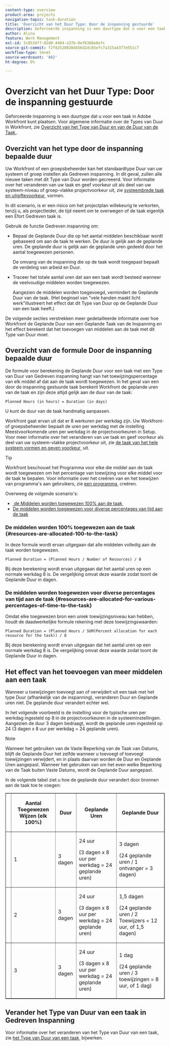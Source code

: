 ```yaml
---
content-type: overview
product-area: projects
navigation-topic: task-duration
title: 'Overzicht van het Duur Type: Door de inspanning gestuurde'
description: Geforceerde inspanning is een duurtype dat u voor een taak in Adobe Workfront kunt plaatsen. Voor algemene informatie over de Types van Duur in Workfront, zie Overzicht van het Type van Duur en van de Duur van de Taak.
author: Alina
feature: Work Management
exl-id: 3c8534f7-02d0-4404-a37b-0ef6360e8efc
source-git-commit: f2f825280204b56d2dc85efc7a315a4377e551c7
workflow-type: tm+mt
source-wordcount: '862'
ht-degree: 0%

---
```


# Overzicht van het Duur Type: Door de inspanning gestuurde

Geforceerde inspanning is een duurtype dat u voor een taak in Adobe Workfront kunt plaatsen. Voor algemene informatie over de Types van Duur in Workfront, zie [&#x200B; Overzicht van het Type van Duur en van de Duur van de Taak &#x200B;](../../../manage-work/tasks/taskdurtn/task-duration-and-duration-type.md).

## Overzicht van het type door de inspanning bepaalde duur

Uw Workfront of een groepsbeheerder kan het standaardtype Duur van uw systeem of groep instellen als Gedreven inspanning. In dit geval, zullen alle nieuwe taken met dit Type van Duur worden gecreeerd. Voor informatie over het veranderen van uw taak en geef voorkeur uit als deel van uw systeem-niveau of groep-vlakke projectvoorkeur uit, zie [&#x200B; systeembrede taak en uitgiftevoorkeur &#x200B;](../../../administration-and-setup/set-up-workfront/configure-system-defaults/set-task-issue-preferences.md) vormen.

In dit scenario, is er een risico om het projectplan willekeurig te verkorten, tenzij u, als projectleider, de tijd neemt om te overwegen of de taak eigenlijk een Efort Gedreven taak is.

Gebruik de functie Gedreven inspanning om:

* Bepaal de Geplande Duur die op het aantal middelen beschikbaar wordt gebaseerd om aan de taak te werken. De duur is gelijk aan de geplande uren. De geplande duur is gelijk aan de geplande uren gedeeld door het aantal toegewezen personen.

  De omvang van de inspanning die op de taak wordt toegepast bepaalt de verdeling van arbeid en Duur.

* Traceer het totale aantal uren dat aan een taak wordt besteed wanneer de veelvoudige middelen worden toegewezen.

  Aangezien de middelen worden toegevoegd, vermindert de Geplande Duur van de taak. (Het beginsel van &quot;vele handen maakt licht werk&quot;illustreert het effect dat dit Type van Duur op de Geplande Duur van een taak heeft.)

De volgende secties verstrekken meer gedetailleerde informatie over hoe Workfront de Geplande Duur van een Geplande Taak van de Inspanning en het effect berekent dat het toevoegen van middelen aan de taak met dit Type van Duur moet.

## Overzicht van de formule Door de inspanning bepaalde duur

De formule voor berekening de Geplande Duur voor een taak met een Type van Duur van Gedreven inspanning hangt van het toewijzingspercentage van elk middel af dat aan de taak wordt toegewezen. In het geval van een door de inspanning gestuurde taak berekent Workfront de geplande uren van de taak en zijn deze altijd gelijk aan de duur van de taak:

```
Planned Hours (in hours) = Duration (in days)
```

U kunt de duur van de taak handmatig aanpassen.

Workfront gaat ervan uit dat er 8 werkuren per werkdag zijn. Uw Workfront- of groepsbeheerder bepaalt de uren per werkdag met de instelling Meestvoorkomende uren per werkdag in de projectvoorkeuren in Setup. Voor meer informatie over het veranderen van uw taak en geef voorkeur als deel van uw systeem-vlakke projectvoorkeur uit, zie [&#x200B; de taak van het hele systeem vormen en geven voorkeur &#x200B;](../../../administration-and-setup/set-up-workfront/configure-system-defaults/set-task-issue-preferences.md) uit.

>[!TIP]
>
>Workfront beschouwt het Programma voor elke die middel aan de taak wordt toegewezen om het percentage van toewijzing voor elke middel voor de taak te bepalen. Voor informatie over het creëren van en het toewijzen van programma&#39;s aan gebruikers, zie [&#x200B; een programma &#x200B;](../../../administration-and-setup/set-up-workfront/configure-timesheets-schedules/create-schedules.md) creëren.

Overweeg de volgende scenario&#39;s:

* [&#x200B; de Middelen worden toegewezen 100% aan de taak &#x200B;](#resources-are-allocated-100-to-the-task)
* [De middelen worden toegewezen voor diverse percentages van tijd aan de taak](#resources-are-allocated-for-various-percentages-of-time-to-the-task)

### De middelen worden 100% toegewezen aan de taak {#resources-are-allocated-100-to-the-task}

In deze formule wordt ervan uitgegaan dat alle middelen volledig aan de taak worden toegewezen.

```
Planned Duration = (Planned Hours / Number of Resources) / 8
```

Bij deze berekening wordt ervan uitgegaan dat het aantal uren op een normale werkdag 8 is. De vergelijking omvat deze waarde zodat toont de Geplande Duur in dagen.

### De middelen worden toegewezen voor diverse percentages van tijd aan de taak {#resources-are-allocated-for-various-percentages-of-time-to-the-task}

Omdat elke toegewezen bron een uniek toewijzingsniveau kan hebben, houdt de daadwerkelijke formule rekening met deze toewijzingswaarden:

```
Planned Duration = (Planned Hours / SUM(Percent allocation for each resource for the task)) / 8
```

Bij deze berekening wordt ervan uitgegaan dat het aantal uren op een normale werkdag 8 is. De vergelijking omvat deze waarde zodat toont de Geplande Duur in dagen.

## Het effect van het toevoegen van meer middelen aan een taak

Wanneer u toewijzingen toevoegt aan of verwijdert uit een taak met het type Duur (afhankelijk van de inspanning), veranderen Duur en Geplande uren niet. De geplande duur verandert echter wel.

In het volgende voorbeeld is de instelling voor de typische uren per werkdag ingesteld op 8 in de projectvoorkeuren in de systeeminstellingen. Aangezien de duur 3 dagen bedraagt, wordt de geplande uren ingesteld op 24 (3 dagen x 8 uur per werkdag = 24 geplande uren).

>[!NOTE]
>
>Wanneer het gebruiken van de Vaste Beperking van de Taak van Datums, blijft de Geplande Duur het zelfde wanneer u toevoegt of toevoegt toewijzingen verwijdert, en in plaats daarvan worden de Duur en Geplande Uren aangepast. Wanneer het gebruiken van om het even welke Beperking van de Taak buiten Vaste Datums, wordt de Geplande Duur aangepast.

In de volgende tabel ziet u hoe de geplande duur verandert door bronnen aan de taak toe te voegen:

<table border="1" cellspacing="15" cellpadding="1"> 
 <col> 
 <col> 
 <col> 
 <col> 
 <col> 
 <thead> 
  <tr> 
   <th> </th> 
   <th> <p><strong> Aantal Toegewezen Wijzen (elk 100%) </strong> </p> </th> 
   <th> <p><strong> Duur </strong> </p> </th> 
   <th> <p><strong> Geplande Uren </strong> </p> </th> 
   <th><strong> Geplande Duur </strong> </th> 
  </tr> 
 </thead> 
 <tbody> 
  <tr> 
   <td> </td> 
   <td> <p>1</p> </td> 
   <td> <p>3 dagen</p> </td> 
   <td> <p>24 uur</p> <p>(3 dagen x 8 uur per werkdag = 24 geplande uren)</p> </td> 
   <td> <p>3 dagen</p> <p>(24 geplande uren / 1 ontvanger = 3 dagen)</p> </td> 
  </tr> 
  <tr> 
   <td> </td> 
   <td> <p>2</p> </td> 
   <td> <p>3 dagen</p> </td> 
   <td> <p>24 uur</p> <p>(3 dagen x 8 uur per werkdag = 24 geplande uren)</p> </td> 
   <td> <p>1,5 dagen</p> <p>(24 geplande uren / 2 Toewijzers = 12 uur, of 1,5 dagen)</p> </td> 
  </tr> 
  <tr> 
   <td> </td> 
   <td> <p>3</p> </td> 
   <td> <p>3 dagen</p> </td> 
   <td> <p>24 uur</p> <p>(3 dagen x 8 uur per werkdag = 24 geplande uren)</p> </td> 
   <td> <p>1 dag</p> <p>(24 geplande uren / 3 toewijzingen = 8 uur, of 1 dag)</p> </td> 
  </tr> 
 </tbody> 
</table>

## Verander het Type van Duur van een taak in Gedreven Inspanning

Voor informatie over het veranderen van het Type van Duur van een taak, zie [&#x200B; het Type van Duur van een taak &#x200B;](../../../manage-work/tasks/taskdurtn/update-duration-type-of-task.md) bijwerken.

<!--
<p data-mc-conditions="QuicksilverOrClassic.Draft mode">(NOTE: replaced with new article linked above)</p>
-->

<!--
<ol data-mc-conditions="QuicksilverOrClassic.Draft mode">
<li value="1">Go to a task for which you want to change the Duration Type.</li>
<li value="2"> <p data-mc-conditions="QuicksilverOrClassic.Quicksilver">Click <strong>Task Details</strong> in the left panel, then in the Overview area click <strong>Duration Type</strong>. </p> </li>
<li value="3"> <p>Select <strong>Effort Driven</strong> from the drop-down menu.</p> </li>
<li value="4">Click <strong>Save</strong><strong>Changes</strong>.</li>
</ol>
-->
